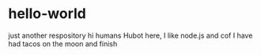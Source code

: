# hello-world
just another respository
 hi humans
 Hubot here, I like node.js and cof
 I have had tacos on the moon and finish
